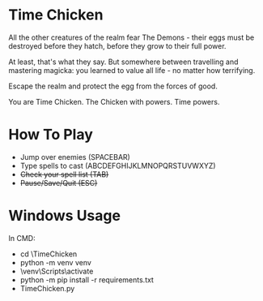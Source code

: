 # Time Chicken
All the other creatures of the realm fear The Demons - their eggs must be destroyed before they hatch, before they grow to their full power.

At least, that's what they say. But somewhere between travelling and mastering magicka: you learned to value all life - no matter how terrifying.

Escape the realm and protect the egg from the forces of good.

You are Time Chicken. The Chicken with powers. Time powers.

  
# How To Play
  - Jump over enemies (SPACEBAR)
  - Type spells to cast (ABCDEFGHIJKLMNOPQRSTUVWXYZ)
  - ~~Check your spell list (TAB)~~
  - ~~Pause/Save/Quit (ESC)~~

# Windows Usage
In CMD:
  - cd <path-to>\TimeChicken
  - python -m venv venv
  - \venv\Scripts\activate
  - python -m pip install -r requirements.txt
  - TimeChicken.py
